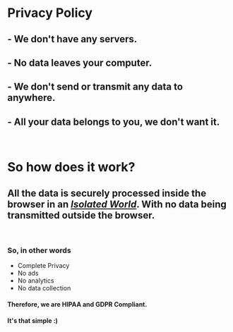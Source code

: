 # Privacy Policy

## - __We don't have any servers.__
## - __No data leaves your computer.__
## - __We don't send or transmit any data to anywhere.__
## - __All your data belongs to you, we don't want it.__
<br>

# So how does it work?
## All the data is securely processed inside the browser in an _[Isolated World](https://developer.chrome.com/extensions/content_scripts#isolated_world)_. With no data being transmitted outside the browser.

<br>

### So, in other words
- Complete Privacy
- No ads
- No analytics
- No data collection

#### Therefore, we are HIPAA and GDPR Compliant.

#### It's that simple :)
